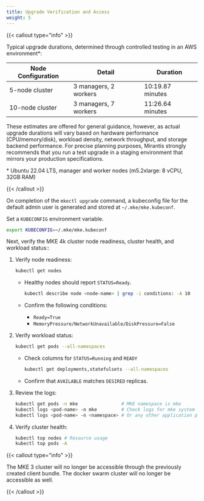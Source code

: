 ```yaml
---
title: Upgrade Verification and Access
weight: 5
---
```


{{< callout type="info" >}}

Typical upgrade durations, determined through controlled testing in an AWS
environment\*:

| Node Configuration | Detail                | Duration         |
|--------------------|-----------------------|------------------|
| 5-node cluster     | 3 managers, 2 workers | 10:19.87 minutes |
| 10-node cluster    | 3 managers, 7 workers | 11:26.64 minutes |

These estimates are offered for general guidance, however, as actual upgrade
durations will vary based on hardware performance (CPU/memory/disk), workload
density, network throughput, and storage backend performance. For precise
planning purposes, Mirantis strongly recommends that you run a test upgrade
in a staging environment that mirrors your production specifications.

\* Ubuntu 22.04 LTS, manager and worker nodes (m5.2xlarge: 8 vCPU, 32GB RAM)

{{< /callout >}}

On completion of the ``mkectl upgrade`` command, a kubeconfig file for the default admin user is generated and stored at `~/.mke/mke.kubeconf`.

Set a `KUBECONFIG` environment variable.

```bash
export KUBECONFIG=~/.mke/mke.kubeconf
```

Next, verify the MKE 4k cluster node readiness, cluster health, and workload status::

1. Verify node readiness:

   ```bash
   kubectl get nodes
   ```

   - Healthy nodes should report `STATUS=Ready`.

     ```bash
     kubectl describe node <node-name> | grep -i conditions: -A 10
     ```

   - Confirm the following conditions:

     - `Ready=True`
     - `MemoryPressure/NetworkUnavailable/DiskPressure=False`

2. Verify workload status:

   ```bash
   kubectl get pods --all-namespaces
   ```

   - Check columns for `STATUS=Running` and `READY`

     ```bash
     kubectl get deployments,statefulsets --all-namespaces
     ```

   - Confirm that `AVAILABLE` matches `DESIRED` replicas.

3. Review the logs:

   ```bash
   kubectl get pods -n mke                # MKE namespace is mke
   kubectl logs <pod-name> -n mke         # Check logs for mke system pods
   kubectl logs <pod-name> -n <namespace> # Or any other application pods
   ```

4. Verify cluster health:

   ```bash
   kubectl top nodes # Resource usage
   kubectl top pods -A

{{< callout type="info" >}}

The MKE 3 cluster will no longer be accessible through the previously created
client bundle. The docker swarm cluster will no longer be accessible as well.

{{< /callout >}}

